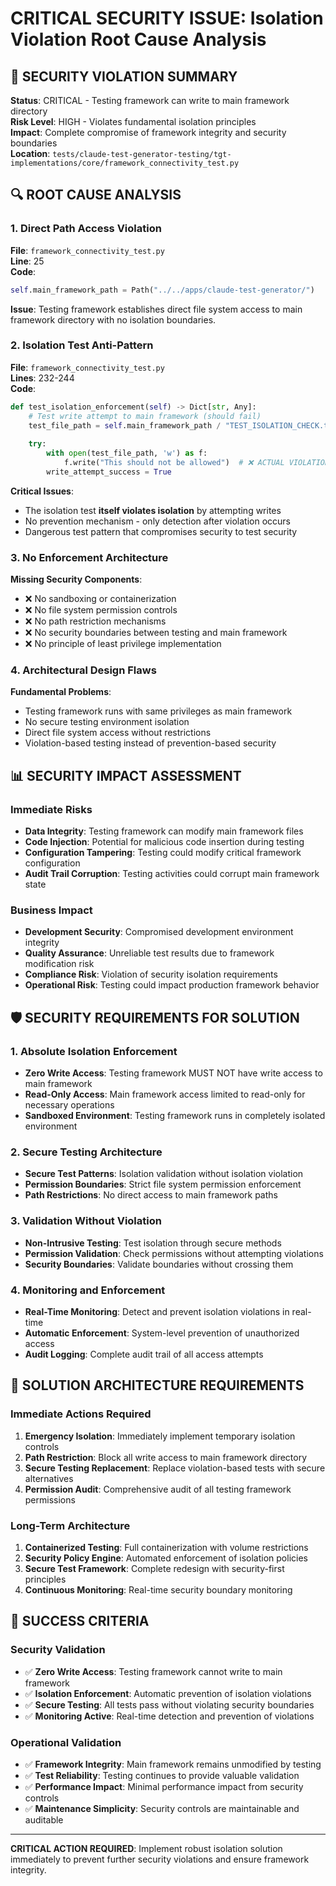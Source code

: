 # CRITICAL SECURITY ISSUE: Isolation Violation Root Cause Analysis

## 🚨 SECURITY VIOLATION SUMMARY

**Status**: CRITICAL - Testing framework can write to main framework directory  
**Risk Level**: HIGH - Violates fundamental isolation principles  
**Impact**: Complete compromise of framework integrity and security boundaries  
**Location**: `tests/claude-test-generator-testing/tgt-implementations/core/framework_connectivity_test.py`

## 🔍 ROOT CAUSE ANALYSIS

### 1. Direct Path Access Violation

**File**: `framework_connectivity_test.py`  
**Line**: 25  
**Code**:
```python
self.main_framework_path = Path("../../apps/claude-test-generator/")
```

**Issue**: Testing framework establishes direct file system access to main framework directory with no isolation boundaries.

### 2. Isolation Test Anti-Pattern

**File**: `framework_connectivity_test.py`  
**Lines**: 232-244  
**Code**:
```python
def test_isolation_enforcement(self) -> Dict[str, Any]:
    # Test write attempt to main framework (should fail)
    test_file_path = self.main_framework_path / "TEST_ISOLATION_CHECK.tmp"
    
    try:
        with open(test_file_path, 'w') as f:
            f.write("This should not be allowed")  # ❌ ACTUAL VIOLATION
        write_attempt_success = True
```

**Critical Issues**:
- The isolation test **itself violates isolation** by attempting writes
- No prevention mechanism - only detection after violation occurs
- Dangerous test pattern that compromises security to test security

### 3. No Enforcement Architecture

**Missing Security Components**:
- ❌ No sandboxing or containerization
- ❌ No file system permission controls
- ❌ No path restriction mechanisms
- ❌ No security boundaries between testing and main framework
- ❌ No principle of least privilege implementation

### 4. Architectural Design Flaws

**Fundamental Problems**:
- Testing framework runs with same privileges as main framework
- No secure testing environment isolation
- Direct file system access without restrictions
- Violation-based testing instead of prevention-based security

## 📊 SECURITY IMPACT ASSESSMENT

### Immediate Risks
- **Data Integrity**: Testing framework can modify main framework files
- **Code Injection**: Potential for malicious code insertion during testing
- **Configuration Tampering**: Testing could modify critical framework configuration
- **Audit Trail Corruption**: Testing activities could corrupt main framework state

### Business Impact
- **Development Security**: Compromised development environment integrity
- **Quality Assurance**: Unreliable test results due to framework modification risk
- **Compliance Risk**: Violation of security isolation requirements
- **Operational Risk**: Testing could impact production framework behavior

## 🛡️ SECURITY REQUIREMENTS FOR SOLUTION

### 1. Absolute Isolation Enforcement
- **Zero Write Access**: Testing framework MUST NOT have write access to main framework
- **Read-Only Access**: Main framework access limited to read-only for necessary operations
- **Sandboxed Environment**: Testing framework runs in completely isolated environment

### 2. Secure Testing Architecture
- **Secure Test Patterns**: Isolation validation without isolation violation
- **Permission Boundaries**: Strict file system permission enforcement
- **Path Restrictions**: No direct access to main framework paths

### 3. Validation Without Violation
- **Non-Intrusive Testing**: Test isolation through secure methods
- **Permission Validation**: Check permissions without attempting violations
- **Security Boundaries**: Validate boundaries without crossing them

### 4. Monitoring and Enforcement
- **Real-Time Monitoring**: Detect and prevent isolation violations in real-time
- **Automatic Enforcement**: System-level prevention of unauthorized access
- **Audit Logging**: Complete audit trail of all access attempts

## 🔧 SOLUTION ARCHITECTURE REQUIREMENTS

### Immediate Actions Required
1. **Emergency Isolation**: Immediately implement temporary isolation controls
2. **Path Restriction**: Block all write access to main framework directory
3. **Secure Testing Replacement**: Replace violation-based tests with secure alternatives
4. **Permission Audit**: Comprehensive audit of all testing framework permissions

### Long-Term Architecture
1. **Containerized Testing**: Full containerization with volume restrictions
2. **Security Policy Engine**: Automated enforcement of isolation policies
3. **Secure Test Framework**: Complete redesign with security-first principles
4. **Continuous Monitoring**: Real-time security boundary monitoring

## 🎯 SUCCESS CRITERIA

### Security Validation
- ✅ **Zero Write Access**: Testing framework cannot write to main framework
- ✅ **Isolation Enforcement**: Automatic prevention of isolation violations
- ✅ **Secure Testing**: All tests pass without violating security boundaries
- ✅ **Monitoring Active**: Real-time detection and prevention of violations

### Operational Validation
- ✅ **Framework Integrity**: Main framework remains unmodified by testing
- ✅ **Test Reliability**: Testing continues to provide valuable validation
- ✅ **Performance Impact**: Minimal performance impact from security controls
- ✅ **Maintenance Simplicity**: Security controls are maintainable and auditable

---

**CRITICAL ACTION REQUIRED**: Implement robust isolation solution immediately to prevent further security violations and ensure framework integrity.
